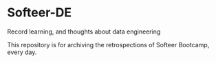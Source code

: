 # Softeer-DE
Record learning, and thoughts about data engineering

This repository is for archiving the retrospections of Softeer Bootcamp, every day.